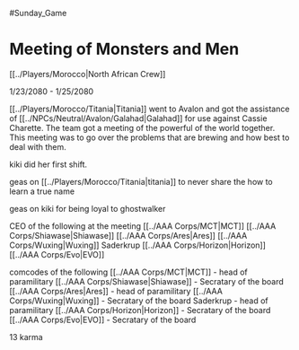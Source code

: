 #Sunday_Game
# Meeting of Monsters and Men
[[../Players/Morocco|North African Crew]]

1/23/2080 - 1/25/2080


[[../Players/Morocco/Titania|Titania]] went to Avalon and got the assistance of [[../NPCs/Neutral/Avalon/Galahad|Galahad]] for use against Cassie Charette. The team got a meeting of the powerful of the world together. This meeting was to go over the problems that are brewing and how best to deal with them. 

kiki did her first shift.

geas on [[../Players/Morocco/Titania|titania]] to never share the how to learn a true name

geas on kiki for being loyal to ghostwalker

CEO of the following at the meeting
[[../AAA Corps/MCT|MCT]]
[[../AAA Corps/Shiawase|Shiawase]]
[[../AAA Corps/Ares|Ares]]
[[../AAA Corps/Wuxing|Wuxing]]
Saderkrup
[[../AAA Corps/Horizon|Horizon]]
[[../AAA Corps/Evo|EVO]]

comcodes of the following
[[../AAA Corps/MCT|MCT]] - head of paramilitary
[[../AAA Corps/Shiawase|Shiawase]] - Secratary of the board
[[../AAA Corps/Ares|Ares]] - head of paramilitary
[[../AAA Corps/Wuxing|Wuxing]] - Secratary of the board
Saderkrup - head of paramilitary
[[../AAA Corps/Horizon|Horizon]] - Secratary of the board
[[../AAA Corps/Evo|EVO]] - Secratary of the board

13 karma